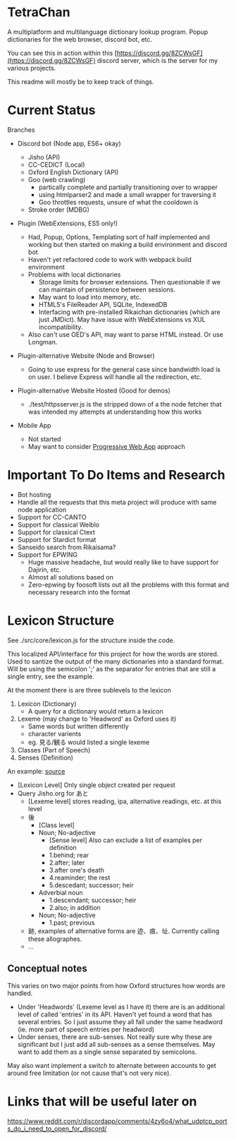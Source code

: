 # TetraChan #
A multiplatform and multilanguage dictionary lookup program. Popup dictionaries for the web browser, discord bot, etc.

You can see this in action within this [https://discord.gg/8ZCWsGF](https://discord.gg/8ZCWsGF) discord server, which is the server for my various projects.

This readme will mostly be to keep track of things.

# Current Status #
Branches
* Discord bot (Node app, ES6+ okay)
    * Jisho (API)
    * CC-CEDICT (Local)
    * Oxford English Dictionary (API)
    * Goo (web crawling)
        * partically complete and partially transitioning over to wrapper
        * using htmlparser2 and made a small wrapper for traversing it
        * Goo throttles requests, unsure of what the cooldown is
    * Stroke order (MDBG)

* Plugin (WebExtensions, ES5 only!)
    * Had, Popup, Options, Templating sort of half implemented and working but then started on making a build environment and discord bot
    * Haven't yet refactored code to work with webpack build environment
    * Problems with local dictionaries
        * Storage limits for browser extensions. Then questionable if we can maintain of persistence between sessions.
        * May want to load into memory, etc.
        * HTML5's FileReader API, SQLite, IndexedDB
        * Interfacing with pre-installed Rikaichan dictionaries (which are just JMDict). May have issue with WebExtensions vs XUL incompatibility.
    * Also can't use OED's API, may want to parse HTML instead. Or use Longman.
* Plugin-alternative Website (Node and Browser)
    * Going to use express for the general case since bandwidth load is on user. I believe Express will handle all the redirection, etc.
* Plugin-alternative Website Hosted (Good for demos)
    * ./test/httpsserver.js is the stripped down of a the node fetcher that was intended my attempts at understanding how this works
* Mobile App
    * Not started
    * May want to consider [Progressive Web App](https://en.wikipedia.org/wiki/Progressive_web_app) approach


# Important To Do Items and Research #
* Bot hosting
* Handle all the requests that this meta project will produce with same node application
* Support for CC-CANTO
* Support for classical Weiblo
* Support for classical Ctext
* Support for Stardict format
* Sanseido search from Rikaisama?
* Support for EPWING
    * Huge massive headache, but would really like to have support for Dajirin, etc.
    * Almost all solutions based on 
    * Zero-epwing by foosoft lists out all the problems with this format and necessary research into the format

# Lexicon Structure #
See ./src/core/lexicon.js for the structure inside the code.

This localized API/interface for this project for how the words are stored. Used to santize the output of the many dictionaries into a standard format. Will be using the semicolon ';' as the separator for entries that are still a single entry, see the example.

At the moment there is are three sublevels to the lexicon
1. Lexicon (Dictionary)
    * A query for a dictionary would return a lexicon
2. Lexeme (may change to 'Headword' as Oxford uses it)
    * Same words but written differently
    * character varients
    * eg. 見る/観る would listed a single lexeme
3. Classes (Part of Speech)
4. Senses (Definition)

An example: [source](http://jisho.org/search/%E3%81%82%E3%81%A8)
* \[Lexicon Level\] Only single object created per request
* Query Jisho.org for あと
    * \[Lexeme level\] stores reading, ipa, alternative readings, etc. at this level
    * 後
        * \[Class level\]
        * Noun; No-adjective
            * \[Sense level\] Also can exclude a list of examples per definition
            * 1.behind; rear
            * 2.after; later
            * 3.after one's death
            * 4.reaminder; the rest
            * 5.descedant; successor; heir
        * Adverbial noun
            * 1.descendant; successor; heir
            * 2.also; in addition
        * Noun; No-adjective
            * 1.past; previous
    * 跡, examples of alternative forms are 迹、痕、址. Currently calling these allographes.
    * ...


## Conceptual notes ##
This varies on two major points from how Oxford structures how words are handled.
* Under 'Headwords' (Lexeme level as I have it) there are is an additional level of called 'entries' in its API. Haven't yet found a word that has several entries. So I just assume they all fall under the same headword (ie. more part of speech entries per headword)
* Under senses, there are sub-senses. Not really sure why these are significant but I just add all sub-senses as a sense themselves. May want to add them as a single sense separated by semicolons.


May also want implement a switch to alternate between accounts to get around free limitation (or not cause that's not very nice).

# Links that will be useful later on #
https://www.reddit.com/r/discordapp/comments/4zy6o4/what_udptcp_ports_do_i_need_to_open_for_discord/